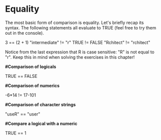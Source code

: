 # Equality

The most basic form of comparison is equality. Let's briefly recap its syntax. The following statements all evaluate to TRUE (feel free to try them out in the console).

3 == (2 + 1)
"intermediate" != "r"
TRUE != FALSE
"Rchitect" != "rchitect"

Notice from the last expression that R is case sensitive: "R" is not equal to "r". Keep this in mind when solving the exercises in this chapter!

**#Comparison of logicals**

TRUE == FALSE

**#Comparison of numerics**

-6*14 != 17-101

**#Comparison of character strings**

"useR" == "user"

**#Compare a logical with a numeric**

TRUE == 1

